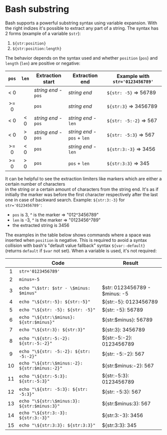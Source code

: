 # Bash substring

Bash supports a powerful substring syntax using variable expansion. With the right indizes it's possible to extract
any part of a string. The syntax has 2 forms (example of a variable `$str`):
1. `${str:position}`
2. `${str:position:length}` 

The behavior depends on the syntax used and whether `position` (`pos`) and `length` (`len`) are positive or negative:

| `pos` | `len`  | Extraction start     | Extraction end               | Example with `str='0123456789'`
|:-----:|:------:| -------------------- | ---------------------------- | -----------------------------
| < 0   |        | *string end* - `pos` | *string end*                 | `${str: -5}` => 56789
| >= 0  |        | `pos`                | *string end*                 | `${str:3}` => 3456789
| < 0   | < 0    | *string end* - `pos` | *string end* - `len`         | `${str: -5:-2}` => 567
| < 0   | > 0    | *string end* - `pos` | *string end* - `pos` + `len` | `${str: -5:3}` =>  567
| >= 0  | < 0    | `pos`                | *string end* - `len`         | `${str:3:-3}` => 3456
| >= 0  | > 0    | `pos`                | `pos` + `len`                | `${str:3:3}` => 345

It can be helpful to see the extraction limiters like markers which are either a certain number of characters   
in the string or a certain amount of characters from the string end. It's as if initially the marker was before the 
first character respectively after the last one in case of backward search. 
Example: `${str:3:-3}` for `str='0123456789'`: 
- `pos` is 3, ^ is the marker => "012^3456789"
- `len` is -3, ^ is the marker => "0123456^789"
- the extracted string is 3456 

The examples in the table below shows commands where a space was inserted when `position` is negative. This is required to avoid a 
syntax collision with bash's "default value fallback" syntax `${var:-default}` (returns `default` if `$var` not set). When a variable is
used, it's not required:

|     |                      Code                     |                     Result           
|:---:| --------------------------------------------- | -------------------------------------
| 1   | `str='0123456789'`                            |
| 2   | `minus=-5`                                    |
| 3   | `echo "\$str: $str - \$minus: $minus"`        | $str: 0123456789 - $minus: -5
| 4   | `echo "\${str:-5}: ${str:-5}"`                | ${str:-5}: 0123456789
| 5   | `echo "\${str: -5}: ${str: -5}"`              | ${str: -5}: 56789
| 6   | `echo "\${str:\$minus}: ${str:$minus}"`       | ${str:$minus}: 56789
| 7   | `echo "\${str:3}: ${str:3}"`                  | ${str:3}: 3456789
| 8   | `echo "\${str:-5:-2}: ${str:-5:-2}"`          | ${str:-5:-2}: 0123456789
| 9   | `echo "\${str: -5:-2}: ${str: -5:-2}"`        | ${str: -5:-2}: 567
| 10  | `echo "\${str:\$minus:-2}: ${str:$minus:-2}"` | ${str:$minus:-2}: 567
| 11  | `echo "\${str:-5:3}: ${str:-5:3}"`            | ${str:-5:3}: 0123456789
| 12  | `echo "\${str: -5:3}: ${str: -5:3}"`          | ${str: -5:3}: 567
| 13  | `echo "\${str:\$minus:3}: ${str:$minus:3}"`   | ${str:$minus:3}: 567
| 14  | `echo "\${str:3:-3}: ${str:3:-3}"`            | ${str:3:-3}: 3456
| 15  | `echo "\${str:3:3}: ${str:3:3}"`              | ${str:3:3}: 345
